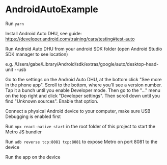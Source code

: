 # AndroidAutoExample

Run `yarn`

Install Android Auto DHU, see guide: https://developer.android.com/training/cars/testing#test-auto

Run Android Auto DHU from your android SDK folder (open Android Studio SDK manager to see location)

e.g. /Users/gabe/Library/Android/sdk/extras/google/auto/desktop-head-unit --usb

Go to the settings on the Android Auto DHU, at the bottom click "See more in the phone app".
Scroll to the bottom, where you'll see a version number. Tap it a bunch until you enable
Developer mode. Then go to the "..." menu on the top right and click "Developer settings".
Then scroll down until you find "Unknown sources". Enable that option.

Connect a physical Android device to your computer, make sure USB Debugging is enabled first

Run `npx react-native start` in the root folder of this project to start the Metro JS bundler

Run `adb reverse tcp:8081 tcp:8081` to expose Metro on port 8081 to the device

Run the app on the device